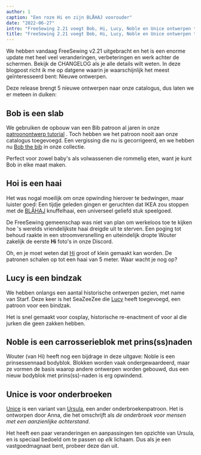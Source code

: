 ```yaml
---
author: 1
caption: "Een roze Hi en zijn BLÅHAJ voorouder"
date: "2022-06-27"
intro: "FreeSewing 2.21 voegt Bob, Hi, Lucy, Noble en Unice ontwerpen toe"
title: "FreeSewing 2.21 voegt Bob, Hi, Lucy, Noble en Unice ontwerpen toe"
---
```


We hebben vandaag FreeSewing v2.21 uitgebracht en het is een enorme update met heel veel veranderingen, verbeteringen en werk achter de schermen. Bekijk de CHANGELOG als je alle details wilt weten. In deze blogpost richt ik me op datgene waarin je waarschijnlijk het meest geïnteresseerd bent: Nieuwe ontwerpen.

Deze release brengt 5 nieuwe ontwerpen naar onze catalogus, dus laten we er meteen in duiken:

## Bob is een slab

We gebruiken de opbouw van een Bib patroon al jaren in onze [patroonontwerp tutorial](https://freesewing.dev/tutorials/pattern-design) . Toch hebben we het patroon nooit aan onze catalogus toegevoegd. Een vergissing die nu is gecorrigeerd, en we hebben nu [Bob the bib](/designs/bob) in onze collectie.

Perfect voor zowel baby's als volwassenen die rommelig eten, want je kunt Bob in elke maat maken.

## Hoi is een haai

Het was nogal moeilijk om onze opwinding hierover te bedwingen, maar luister goed: Een tijdje geleden gingen er geruchten dat IKEA zou stoppen met de [BLÅHAJ](https://www.ikea.com/us/en/p/blahaj-soft-toy-shark-90373590/) knuffelhaai, een universeel geliefd stuk speelgoed.

De FreeSewing gemeenschap was niet van plan om werkeloos toe te kijken hoe 's werelds vriendelijkste haai dreigde uit te sterven. Een poging tot behoud raakte in een stroomversnelling en uiteindelijk dropte Wouter zakelijk de eerste **Hi** foto's in onze Discord.

Oh, en je moet weten dat [Hi](/designs/hi)  groot of klein gemaakt kan worden. De patronen schalen op tot een haai van 5 meter. Waar wacht je nog op?

## Lucy is een bindzak

We hebben onlangs een aantal historische ontwerpen gezien, met name van Starf. Deze keer is het SeaZeeZee die [Lucy](/designs/lucy) heeft toegevoegd, een patroon voor een bindzak.

Het is snel gemaakt voor cosplay, historische re-enactment of voor al die jurken die geen zakken hebben.

## Noble is een carrosserieblok met prins(ss)naden

Wouter (van Hi) heeft nog een bijdrage in deze uitgave: Noble is een prinsessennaad bodyblok. Blokken worden vaak ondergewaardeerd, maar ze vormen de basis waarop andere ontwerpen worden gebouwd, dus een nieuw bodyblok met prins(ss)-naden is erg opwindend.

## Unice is voor onderbroeken

[Unice](/designs/unice) is een variant van [Ursula](/desgns/ursula), een ander onderbroekenpatroon. Het is ontworpen door Anna, die het omschrijft als *de onderbroek voor mensen met een aanzienlijke achterstand*.

Het heeft een paar veranderingen en aanpassingen ten opzichte van Ursula, en is speciaal bedoeld om te passen op *elk* lichaam. Dus als je een vastgoedmagnaat bent, probeer deze dan uit.


